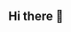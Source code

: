 ## Hi there 👋

<div>
<img src="https://www.google.com/url?sa=i&url=https%3A%2F%2Fgiphy.com%2Fexplore%2Fcode-green&psig=AOvVaw2BDTEHqW7dw7t7e8bOoTkE&ust=1761410883994000&source=images&cd=vfe&opi=89978449&ved=0CBQQjRxqFwoTCNiotYqlvZADFQAAAAAdAAAAABAE>
<div>


<!--
**h7k2/h7k2** is a ✨ _special_ ✨ repository because its `README.md` (this file) appears on your GitHub profile.

Here are some ideas to get you started:

- 🔭 I’m currently working on ...
- 🌱 I’m currently learning ...
- 👯 I’m looking to collaborate on ...
- 🤔 I’m looking for help with ...
- 💬 Ask me about ...
- 📫 How to reach me: ...
- 😄 Pronouns: ...
- ⚡ Fun fact: ...
-->
